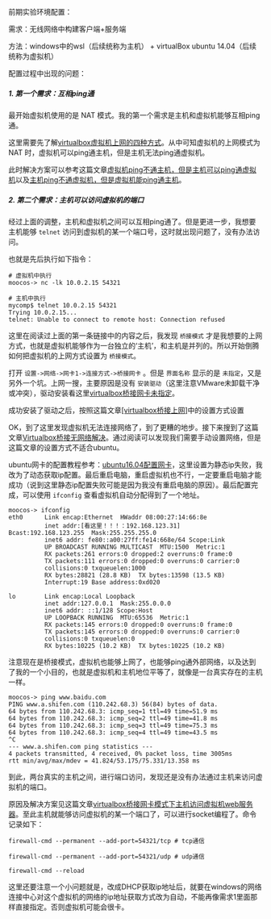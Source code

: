 前期实验环境配置：

需求：无线网络中构建客户端+服务端

方法：windows中的wsl（后续统称为主机） + virtualBox ubuntu 14.04（后续统称为虚拟机）

配置过程中出现的问题：

##### 1. 第一个需求：互相ping通
  
最开始虚拟机使用的是 NAT 模式。我的第一个需求是主机和虚拟机能够互相ping通。

这里需要先了解[virtualbox虚拟机上网的四种方式](https://jingyan.baidu.com/article/9f7e7ec04f73c66f28155484.html)。从中可知虚拟机的上网模式为 NAT 时，虚拟机可以ping通主机，但是主机无法ping通虚拟机。

此时解决方案可以参考这篇文章[虚拟机ping不通主机，但是主机可以ping通虚拟机](https://blog.csdn.net/hskw444273663/article/details/81301470?utm_medium=distribute.pc_relevant.none-task-blog-BlogCommendFromMachineLearnPai2-7.control&depth_1-utm_source=distribute.pc_relevant.none-task-blog-BlogCommendFromMachineLearnPai2-7.control)以及[主机ping不通虚拟机，但是虚拟机能ping通主机](https://blog.csdn.net/qqxyy99/article/details/80864862?utm_medium=distribute.pc_relevant_t0.none-task-blog-BlogCommendFromBaidu-1.control&depth_1-utm_source=distribute.pc_relevant_t0.none-task-blog-BlogCommendFromBaidu-1.control)。

##### 2. 第二个需求：主机可以访问虚拟机的端口

经过上面的调整，主机和虚拟机之间可以互相ping通了。但是更进一步，我想要主机能够 `telnet` 访问到虚拟机的某一个端口号，这时就出现问题了，没有办法访问。

也就是先后执行如下指令：

```shell
# 虚拟机中执行
moocos-> nc -lk 10.0.2.15 54321

```


```shell
# 主机中执行
mycomp$ telnet 10.0.2.15 54321
Trying 10.0.2.15...
telnet: Unable to connect to remote host: Connection refused
```

这里在阅读过上面的第一条链接中的内容之后，我发现 `桥接模式` 才是我想要的上网方式，也就是虚拟机能够作为一台独立的‘主机’，和主机是并列的。所以开始倒腾如何把虚拟机的上网方式设置为 `桥接模式`。

打开 `设置->网络->网卡1->连接方式->桥接网卡` 。但是 `界面名称` 显示的是 `未指定`，又是另外一个坑。上网一搜，主要原因是没有 `安装驱动`（这里注意VMware未卸载干净或冲突），驱动安装看这里[virtualbox桥接网卡未指定](https://blog.csdn.net/qq_383698639/article/details/79527311)。

成功安装了驱动之后，按照这篇文章[[virtualbox桥接上网]](https://blog.csdn.net/u010137431/article/details/50275437?utm_medium=distribute.pc_relevant.none-task-blog-baidujs_baidulandingword-3&spm=1001.2101.3001.4242)中的设置方式设置

OK，到了这里发现虚拟机无法连接网络了，到了更糟的地步。接下来搜到了这篇文章[Virtualbox桥接无网络解决](https://blog.csdn.net/sz85850597/article/details/80011304?utm_medium=distribute.pc_relevant.none-task-blog-BlogCommendFromBaidu-4.control&depth_1-utm_source=distribute.pc_relevant.none-task-blog-BlogCommendFromBaidu-4.control)。通过阅读可以发现我们需要手动设置网络，但是这篇文章的设置方式不适合ubuntu。

ubuntu网卡的配置教程参考：[ubuntu16.04配置网卡](https://blog.csdn.net/stay_zezo/article/details/80718369?utm_medium=distribute.pc_relevant_t0.none-task-blog-BlogCommendFromBaidu-1.control&depth_1-utm_source=distribute.pc_relevant_t0.none-task-blog-BlogCommendFromBaidu-1.control)，这里设置为静态ip失败，我改为了动态获取ip配置。最后重启电脑，重启虚拟机也不行，一定要重启电脑才能成功（说到这里静态ip配置失败可能是因为我没有重启电脑的原因）。最后配置完成，可以使用 `ifconfig` 查看虚拟机自动分配得到了一个地址。

```shell
moocos-> ifconfig 
eth0      Link encap:Ethernet  HWaddr 08:00:27:14:66:8e  
          inet addr:[看这里！！！：192.168.123.31]  Bcast:192.168.123.255  Mask:255.255.255.0
          inet6 addr: fe80::a00:27ff:fe14:668e/64 Scope:Link
          UP BROADCAST RUNNING MULTICAST  MTU:1500  Metric:1
          RX packets:261 errors:0 dropped:2 overruns:0 frame:0
          TX packets:111 errors:0 dropped:0 overruns:0 carrier:0
          collisions:0 txqueuelen:1000 
          RX bytes:28821 (28.8 KB)  TX bytes:13598 (13.5 KB)
          Interrupt:19 Base address:0xd020 

lo        Link encap:Local Loopback  
          inet addr:127.0.0.1  Mask:255.0.0.0
          inet6 addr: ::1/128 Scope:Host
          UP LOOPBACK RUNNING  MTU:65536  Metric:1
          RX packets:145 errors:0 dropped:0 overruns:0 frame:0
          TX packets:145 errors:0 dropped:0 overruns:0 carrier:0
          collisions:0 txqueuelen:0 
          RX bytes:10225 (10.2 KB)  TX bytes:10225 (10.2 KB)

```

注意现在是桥接模式，虚拟机也能够上网了，也能够ping通外部网络，以及达到了我的一个小目的，也就是虚拟机和主机地位平等了，就像是一台真实存在的主机一样。

```shell
moocos-> ping www.baidu.com
PING www.a.shifen.com (110.242.68.3) 56(84) bytes of data.
64 bytes from 110.242.68.3: icmp_seq=1 ttl=49 time=51.9 ms
64 bytes from 110.242.68.3: icmp_seq=2 ttl=49 time=41.8 ms
64 bytes from 110.242.68.3: icmp_seq=3 ttl=49 time=75.3 ms
64 bytes from 110.242.68.3: icmp_seq=4 ttl=49 time=43.5 ms
^C
--- www.a.shifen.com ping statistics ---
4 packets transmitted, 4 received, 0% packet loss, time 3005ms
rtt min/avg/max/mdev = 41.824/53.175/75.331/13.358 ms
```

到此，两台真实的主机之间，进行端口访问，发现还是没有办法通过主机来访问虚拟机的端口。

原因及解决方案见这篇文章[virtualbox桥接网卡模式下主机访问虚拟机web服务器](https://www.jianshu.com/p/ac62aa683824)。至此主机就能够访问虚拟机的某一个端口了，可以进行socket编程了。命令记录如下：

```shell
firewall-cmd --permanent --add-port=54321/tcp # tcp通信

firewall-cmd --permanent --add-port=54321/udp # udp通信

firewall-cmd --reload
```

这里还要注意一个小问题就是，改成DHCP获取ip地址后，就要在windows的网络连接中心对这个虚拟机的网络的ip地址获取方式改为自动，不能再像需求1里面那样直接指定。否则虚拟机可能会很卡。
